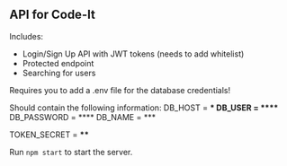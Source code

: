 ## API for Code-It

Includes:

- Login/Sign Up API with JWT tokens (needs to add whitelist)
- Protected endpoint
- Searching for users

Requires you to add a .env file for the database credentials!

Should contain the following information:
DB_HOST = **\*
DB_USER = \*\*\*\***
DB_PASSWORD = \*\*\*\*
DB_NAME = \*\*\*

TOKEN_SECRET = **\*\***

Run `npm start` to start the server.
